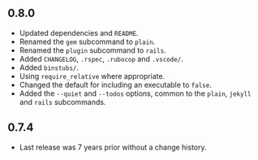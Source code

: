 ## 0.8.0
  * Updated dependencies and `README`.
  * Renamed the `gem` subcommand to `plain`.
  * Renamed the `plugin` subcommand to `rails`.
  * Added `CHANGELOG`, `.rspec`, `.rubocop` and `.vscode/`.
  * Added `binstubs/`.
  * Using `require_relative` where appropriate.
  * Changed the default for including an executable to `false`.
  * Added the `--quiet` and `--todos` options, common to the `plain`, `jekyll` and `rails` subcommands.

## 0.7.4
  * Last release was 7 years prior without a change history.
